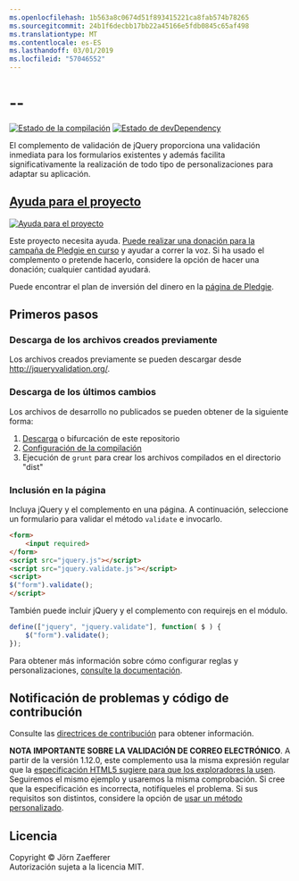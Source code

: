 ```yaml
---
ms.openlocfilehash: 1b563a8c0674d51f893415221ca8fab574b78265
ms.sourcegitcommit: 24b1f6decbb17bb22a45166e5fdb0845c65af498
ms.translationtype: MT
ms.contentlocale: es-ES
ms.lasthandoff: 03/01/2019
ms.locfileid: "57046552"
---
```

<a name="--"></a>--
================================

[![Estado de la compilación](https://secure.travis-ci.org/jzaefferer/jquery-validation.png)](http://travis-ci.org/jzaefferer/jquery-validation)
[![Estado de devDependency](https://david-dm.org/jzaefferer/jquery-validation/dev-status.png?theme=shields.io)](https://david-dm.org/jzaefferer/jquery-validation#info=devDependencies)

El complemento de validación de jQuery proporciona una validación inmediata para los formularios existentes y además facilita significativamente la realización de todo tipo de personalizaciones para adaptar su aplicación.

## <a name="help-the-projecthttppledgiecomcampaigns18159"></a>[Ayuda para el proyecto](http://pledgie.com/campaigns/18159)

[![Ayuda para el proyecto](http://www.pledgie.com/campaigns/18159.png?skin_name=chrome)](http://pledgie.com/campaigns/18159)

Este proyecto necesita ayuda. [Puede realizar una donación para la campaña de Pledgie en curso](http://pledgie.com/campaigns/18159) y ayudar a correr la voz. Si ha usado el complemento o pretende hacerlo, considere la opción de hacer una donación; cualquier cantidad ayudará.

Puede encontrar el plan de inversión del dinero en la [página de Pledgie](http://pledgie.com/campaigns/18159).

## <a name="get-started"></a>Primeros pasos

### <a name="downloading-the-prebuilt-files"></a>Descarga de los archivos creados previamente

Los archivos creados previamente se pueden descargar desde http://jqueryvalidation.org/.

### <a name="downloading-the-latest-changes"></a>Descarga de los últimos cambios

Los archivos de desarrollo no publicados se pueden obtener de la siguiente forma:

 1. [Descarga](https://github.com/jzaefferer/jquery-validation/archive/master.zip) o bifurcación de este repositorio
 2. [Configuración de la compilación](CONTRIBUTING.md#build-setup)
 3. Ejecución de `grunt` para crear los archivos compilados en el directorio "dist"

### <a name="including-it-on-your-page"></a>Inclusión en la página

Incluya jQuery y el complemento en una página. A continuación, seleccione un formulario para validar el método `validate` e invocarlo.

```html
<form>
    <input required>
</form>
<script src="jquery.js"></script>
<script src="jquery.validate.js"></script>
<script>
$("form").validate();
</script>
```

También puede incluir jQuery y el complemento con requirejs en el módulo.

```js
define(["jquery", "jquery.validate"], function( $ ) {
    $("form").validate();
});
```

Para obtener más información sobre cómo configurar reglas y personalizaciones, [consulte la documentación](http://jqueryvalidation.org/documentation/).

## <a name="reporting-issues-and-contributing-code"></a>Notificación de problemas y código de contribución

Consulte las [directrices de contribución](CONTRIBUTING.md) para obtener información.

**NOTA IMPORTANTE SOBRE LA VALIDACIÓN DE CORREO ELECTRÓNICO**. A partir de la versión 1.12.0, este complemento usa la misma expresión regular que la [especificación HTML5 sugiere para que los exploradores la usen](https://html.spec.whatwg.org/multipage/forms.html#valid-e-mail-address). Seguiremos el mismo ejemplo y usaremos la misma comprobación. Si cree que la especificación es incorrecta, notifíqueles el problema. Si sus requisitos son distintos, considere la opción de [usar un método personalizado](http://jqueryvalidation.org/jQuery.validator.addMethod/).

## <a name="license"></a>Licencia
Copyright &copy; Jörn Zaefferer<br>
Autorización sujeta a la licencia MIT.
